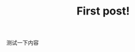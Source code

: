 ﻿---
layout: post
title: First post!
image: /img/hello_world.jpeg
tags: [random, exciting-stuff]
---

测试一下内容
